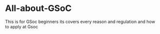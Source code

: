 # All-about-GSoC
This is for GSoc beginners its covers every reason and regulation and how to apply at Gsoc
